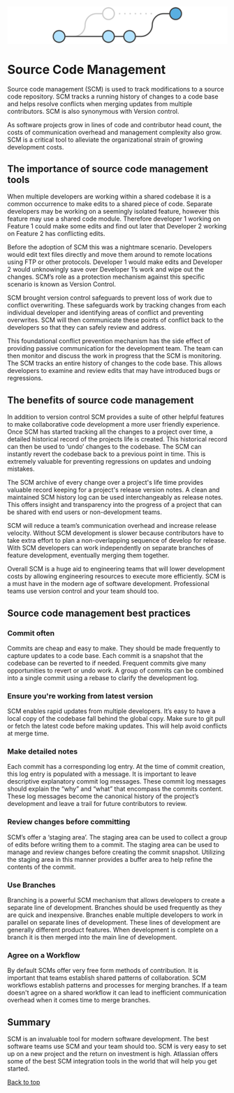 ![Version ontrol system](images/vcs.svg "Source code management")
# Source Code Management

Source code management (SCM) is used to track modifications to a source code repository. SCM tracks a running history of changes to a code base and helps resolve conflicts when merging updates from multiple contributors. SCM is also synonymous with Version control.

As software projects grow in lines of code and contributor head count, the costs of communication overhead and management complexity also grow. SCM is a critical tool to alleviate the organizational strain of growing development costs.

## The importance of source code management tools

When multiple developers are working within a shared codebase it is a common occurrence to make edits to a shared piece of code. Separate developers may be working on a seemingly isolated feature, however this feature may use a shared code module. Therefore developer 1 working on Feature 1 could make some edits and find out later that Developer 2 working on Feature 2 has conflicting edits.

Before the adoption of SCM this was a nightmare scenario. Developers would edit text files directly and move them around to remote locations using FTP or other protocols. Developer 1 would make edits and Developer 2 would unknowingly save over Developer 1’s work and wipe out the changes. SCM’s role as a protection mechanism against this specific scenario is known as Version Control.

SCM brought version control safeguards to prevent loss of work due to conflict overwriting. These safeguards work by tracking changes from each individual developer and identifying areas of conflict and preventing overwrites. SCM will then communicate these points of conflict back to the developers so that they can safely review and address.

This foundational conflict prevention mechanism has the side effect of providing passive communication for the development team. The team can then monitor and discuss the work in progress that the SCM is monitoring. The SCM tracks an entire history of changes to the code base. This allows developers to examine and review edits that may have introduced bugs or regressions.

## The benefits of source code management

In addition to version control SCM provides a suite of other helpful features to make collaborative code development a more user friendly experience. Once SCM has started tracking all the changes to a project over time, a detailed historical record of the projects life is created. This historical record can then be used to ‘undo’ changes to the codebase. The SCM can instantly revert the codebase back to a previous point in time. This is extremely valuable for preventing regressions on updates and undoing mistakes.

The SCM archive of every change over a project's life time provides valuable record keeping for a project's release version notes. A clean and maintained SCM history log can be used interchangeably as release notes. This offers insight and transparency into the progress of a project that can be shared with end users or non-development teams.

SCM will reduce a team’s communication overhead and increase release velocity. Without SCM development is slower because contributors have to take extra effort to plan a non-overlapping sequence of develop for release. With SCM developers can work independently on separate branches of feature development, eventually merging them together.

Overall SCM is a huge aid to engineering teams that will lower development costs by allowing engineering resources to execute more efficiently. SCM is a must have in the modern age of software development. Professional teams use version control and your team should too.

## Source code management best practices

### Commit often

Commits are cheap and easy to make. They should be made frequently to capture updates to a code base. Each commit is a snapshot that the codebase can be reverted to if needed. Frequent commits give many opportunities to revert or undo work. A group of commits can be combined into a single commit using a rebase to clarify the development log.

### Ensure you're working from latest version

SCM enables rapid updates from multiple developers. It’s easy to have a local copy of the codebase fall behind the global copy. Make sure to git pull or fetch the latest code before making updates. This will help avoid conflicts at merge time.

### Make detailed notes

Each commit has a corresponding log entry. At the time of commit creation, this log entry is populated with a message. It is important to leave descriptive explanatory commit log messages. These commit log messages should explain the “why” and “what” that encompass the commits content. These log messages become the canonical history of the project’s development and leave a trail for future contributors to review.

### Review changes before committing

SCM’s offer a ‘staging area’. The staging area can be used to collect a group of edits before writing them to a commit. The staging area can be used to manage and review changes before creating the commit snapshot. Utilizing the staging area in this manner provides a buffer area to help refine the contents of the commit.

### Use Branches

Branching is a powerful SCM mechanism that allows developers to create a separate line of development. Branches should be used frequently as they are quick and inexpensive. Branches enable multiple developers to work in parallel on separate lines of development. These lines of development are generally different product features. When development is complete on a branch it is then merged into the main line of development.

### Agree on a Workflow

By default SCMs offer very free form methods of contribution. It is important that teams establish shared patterns of collaboration. SCM workflows establish patterns and processes for merging branches. If a team doesn't agree on a shared workflow it can lead to inefficient communication overhead when it comes time to merge branches.

## Summary

SCM is an invaluable tool for modern software development. The best software teams use SCM and your team should too. SCM is very easy to set up on a new project and the return on investment is high. Atlassian offers some of the best SCM integration tools in the world that will help you get started.

[Back to top](./README.mdREADME.md)